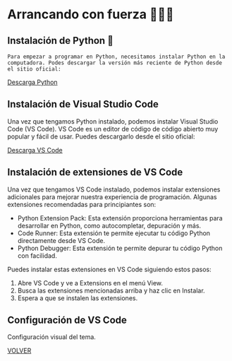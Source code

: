 # Arrancando con fuerza 💪👨‍🚀

## Instalación de Python 🐍

`Para empezar a programar en Python, necesitamos instalar Python en la computadora. Podes descargar la versión más reciente de Python desde el sitio oficial:`

[Descarga Python](https://www.python.org/downloads/)

## Instalación de Visual Studio Code

Una vez que tengamos Python instalado, podemos instalar Visual Studio Code (VS Code). VS Code es un editor de código de código abierto muy popular y fácil de usar. Puedes descargarlo desde el sitio oficial:

[Descarga VS Code](https://code.visualstudio.com/download)

## Instalación de extensiones de VS Code

Una vez que tengamos VS Code instalado, podemos instalar extensiones adicionales para mejorar nuestra experiencia de programación. Algunas extensiones recomendadas para principiantes son:

- Python Extension Pack: Esta extensión proporciona herramientas para desarrollar en Python, como autocompletar, depuración y más.
- Code Runner: Esta extensión te permite ejecutar tu código Python directamente desde VS Code.
- Python Debugger: Esta extensión te permite depurar tu código Python con facilidad.

Puedes instalar estas extensiones en VS Code siguiendo estos pasos:

1. Abre VS Code y ve a Extensions en el menú View.
2. Busca las extensiones mencionadas arriba y haz clic en Instalar.
3. Espera a que se instalen las extensiones.

## Configuración de VS Code

Configuración visual del tema.

[VOLVER](readme.md)
